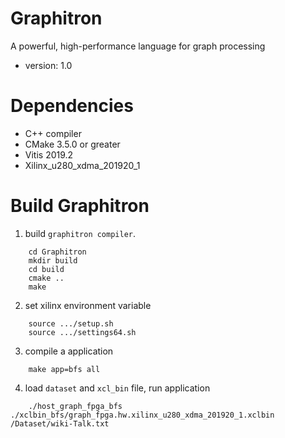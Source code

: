 # Graphitron
A powerful, high-performance language for graph processing
* version: 1.0
# Dependencies
* C++ compiler
* CMake 3.5.0 or greater
* Vitis 2019.2
* Xilinx_u280_xdma_201920_1
# Build Graphitron
1. build `graphitron compiler`.
```
    cd Graphitron
    mkdir build
    cd build
    cmake ..
    make
```
2. set xilinx environment variable
```
    source .../setup.sh
    source .../settings64.sh
```
3. compile a application
```
    make app=bfs all
```
4. load `dataset` and `xcl_bin` file, run application
```
    ./host_graph_fpga_bfs ./xclbin_bfs/graph_fpga.hw.xilinx_u280_xdma_201920_1.xclbin /Dataset/wiki-Talk.txt
```